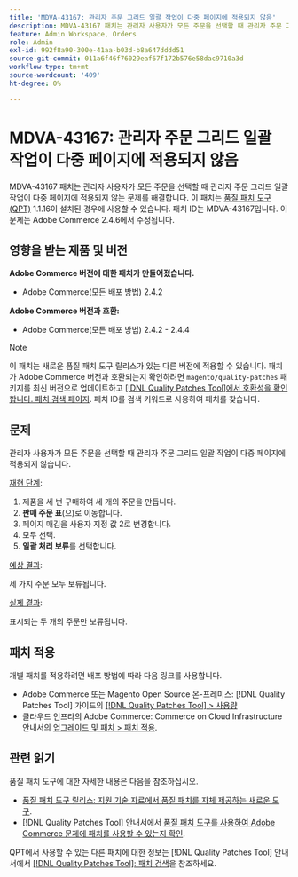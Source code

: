 ```yaml
---
title: 'MDVA-43167: 관리자 주문 그리드 일괄 작업이 다중 페이지에 적용되지 않음'
description: MDVA-43167 패치는 관리자 사용자가 모든 주문을 선택할 때 관리자 주문 그리드 일괄 작업이 다중 페이지에 적용되지 않는 문제를 해결합니다. 이 패치는 [Quality Patches Tool (QPT)](https://experienceleague.adobe.com/en/docs/commerce-operations/tools/quality-patches-tool/quality-patches-tool-to-self-serve-quality-patches) 1.1.16이 설치된 경우 사용할 수 있습니다. 패치 ID는 MDVA-43167입니다. 이 문제는 Adobe Commerce 2.4.6에서 수정됩니다.
feature: Admin Workspace, Orders
role: Admin
exl-id: 992f8a90-300e-41aa-b03d-b8a647dddd51
source-git-commit: 011a6f46f76029eaf67f172b576e58dac9710a3d
workflow-type: tm+mt
source-wordcount: '409'
ht-degree: 0%

---
```


# MDVA-43167: 관리자 주문 그리드 일괄 작업이 다중 페이지에 적용되지 않음

MDVA-43167 패치는 관리자 사용자가 모든 주문을 선택할 때 관리자 주문 그리드 일괄 작업이 다중 페이지에 적용되지 않는 문제를 해결합니다. 이 패치는 [품질 패치 도구(QPT)](https://experienceleague.adobe.com/en/docs/commerce-operations/tools/quality-patches-tool/quality-patches-tool-to-self-serve-quality-patches) 1.1.16이 설치된 경우에 사용할 수 있습니다. 패치 ID는 MDVA-43167입니다. 이 문제는 Adobe Commerce 2.4.6에서 수정됩니다.

## 영향을 받는 제품 및 버전

**Adobe Commerce 버전에 대한 패치가 만들어졌습니다.**

* Adobe Commerce(모든 배포 방법) 2.4.2

**Adobe Commerce 버전과 호환:**

* Adobe Commerce(모든 배포 방법) 2.4.2 - 2.4.4

>[!NOTE]
>
>이 패치는 새로운 품질 패치 도구 릴리스가 있는 다른 버전에 적용할 수 있습니다. 패치가 Adobe Commerce 버전과 호환되는지 확인하려면 `magento/quality-patches` 패키지를 최신 버전으로 업데이트하고 [[!DNL Quality Patches Tool]에서 호환성을 확인합니다. 패치 검색 페이지](https://experienceleague.adobe.com/en/docs/commerce-operations/tools/quality-patches-tool/quality-patches-tool-to-self-serve-quality-patches). 패치 ID를 검색 키워드로 사용하여 패치를 찾습니다.

## 문제

관리자 사용자가 모든 주문을 선택할 때 관리자 주문 그리드 일괄 작업이 다중 페이지에 적용되지 않습니다.

<u>재현 단계</u>:

1. 제품을 세 번 구매하여 세 개의 주문을 만듭니다.
1. **판매 주문 표**(으)로 이동합니다.
1. 페이지 매김을 사용자 지정 값 2로 변경합니다.
1. 모두 선택.
1. **일괄 처리 보류**&#x200B;를 선택합니다.

<u>예상 결과</u>:

세 가지 주문 모두 보류됩니다.

<u>실제 결과</u>:

표시되는 두 개의 주문만 보류됩니다.

## 패치 적용

개별 패치를 적용하려면 배포 방법에 따라 다음 링크를 사용합니다.

* Adobe Commerce 또는 Magento Open Source 온-프레미스: [!DNL Quality Patches Tool] 가이드의 [[!DNL Quality Patches Tool] > 사용량](/help/tools/quality-patches-tool/usage.md)
* 클라우드 인프라의 Adobe Commerce: Commerce on Cloud Infrastructure 안내서의 [업그레이드 및 패치 > 패치 적용](https://experienceleague.adobe.com/docs/commerce-cloud-service/user-guide/develop/upgrade/apply-patches.html).

## 관련 읽기

품질 패치 도구에 대한 자세한 내용은 다음을 참조하십시오.

* [품질 패치 도구 릴리스: 지원 기술 자료에서 품질 패치를 자체 제공하는 새로운 도구](https://experienceleague.adobe.com/en/docs/commerce-operations/tools/quality-patches-tool/quality-patches-tool-to-self-serve-quality-patches).
* [!DNL Quality Patches Tool] 안내서에서 [품질 패치 도구를 사용하여 Adobe Commerce 문제에 패치를 사용할 수 있는지 확인](/help/tools/quality-patches-tool/patches-available-in-qpt/check-patch-for-magento-issue-with-magento-quality-patches.md).

QPT에서 사용할 수 있는 다른 패치에 대한 정보는 [!DNL Quality Patches Tool] 안내서에서 [[!DNL Quality Patches Tool]: 패치 검색](https://experienceleague.adobe.com/tools/commerce-quality-patches/index.html)을 참조하세요.
